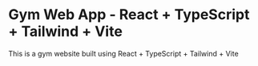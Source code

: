 # Gym Web App - React + TypeScript + Tailwind + Vite 

This is a gym website built using React + TypeScript + Tailwind + Vite 

